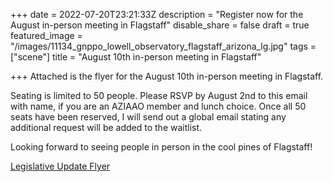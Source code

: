 +++
date = 2022-07-20T23:21:33Z
description = "Register now for the August in-person meeting in Flagstaff"
disable_share = false
draft = true
featured_image = "/images/11134_gnppo_lowell_observatory_flagstaff_arizona_lg.jpg"
tags = ["scene"]
title = "August 10th in-person meeting in Flagstaff"

+++
Attached is the flyer for the August 10th in-person meeting in Flagstaff.

Seating is limited to 50 people.  Please RSVP by August 2nd to this email with name, if you are an AZIAAO member and lunch choice.  Once all 50 seats have been reserved, I will send out a global email stating any additional request will be added to the waitlist.

Looking forward to seeing people in person in the cool pines of Flagstaff!

[Legislative Update Flyer](/images/aziaao4-28-22.pdf)